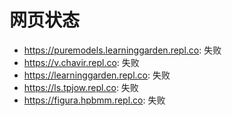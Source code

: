 # 网页状态
- https://puremodels.learninggarden.repl.co: 失败
- https://v.chavir.repl.co: 失败
- https://learninggarden.repl.co: 失败
- https://ls.tpjow.repl.co: 失败
- https://figura.hpbmm.repl.co: 失败
